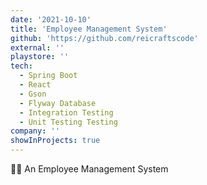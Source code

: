 ```yaml
---
date: '2021-10-10'
title: 'Employee Management System'
github: 'https://github.com/reicraftscode'
external: ''
playstore: ''
tech:
  - Spring Boot 
  - React
  - Gson
  - Flyway Database
  - Integration Testing
  - Unit Testing Testing
company: ''
showInProjects: true
---
```


🧑‍💼 An Employee Management System

